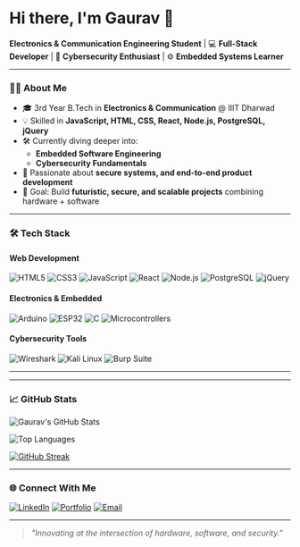# Hi there, I'm Gaurav 👋

 **Electronics & Communication Engineering Student** | 💻 **Full-Stack Developer** | 🔐 **Cybersecurity Enthusiast** | ⚙ **Embedded Systems Learner**

---

### 👨‍💻 About Me
- 🎓 3rd Year B.Tech in **Electronics & Communication** @ IIIT Dharwad
- 💡 Skilled in **JavaScript, HTML, CSS, React, Node.js, PostgreSQL, jQuery**
- 🛠 Currently diving deeper into:
  - **Embedded Software Engineering**
  - **Cybersecurity Fundamentals**
- 🌟 Passionate about **secure systems, and end-to-end product development**
- 🎯 Goal: Build **futuristic, secure, and scalable projects** combining hardware + software

---

### 🛠 Tech Stack
#### **Web Development**
![HTML5](https://img.shields.io/badge/HTML5-E34F26?style=for-the-badge&logo=html5&logoColor=white)
![CSS3](https://img.shields.io/badge/CSS3-1572B6?style=for-the-badge&logo=css3&logoColor=white)
![JavaScript](https://img.shields.io/badge/JavaScript-F7E017?style=for-the-badge&logo=javascript&logoColor=black)
![React](https://img.shields.io/badge/React-61DBFB?style=for-the-badge&logo=react&logoColor=black)
![Node.js](https://img.shields.io/badge/Node.js-3C873A?style=for-the-badge&logo=node.js&logoColor=white)
![PostgreSQL](https://img.shields.io/badge/PostgreSQL-316192?style=for-the-badge&logo=postgresql&logoColor=white)
![jQuery](https://img.shields.io/badge/jQuery-0868AC?style=for-the-badge&logo=jquery&logoColor=white)

#### **Electronics & Embedded**
![Arduino](https://img.shields.io/badge/Arduino-00979D?style=for-the-badge&logo=arduino&logoColor=white)
![ESP32](https://img.shields.io/badge/ESP32-000000?style=for-the-badge&logo=espressif&logoColor=white)
![C](https://img.shields.io/badge/C-00599C?style=for-the-badge&logo=c&logoColor=white)
![Microcontrollers](https://img.shields.io/badge/Microcontrollers-FF6F00?style=for-the-badge&logo=chip&logoColor=white)

#### **Cybersecurity Tools**
![Wireshark](https://img.shields.io/badge/Wireshark-1679A7?style=for-the-badge&logo=wireshark&logoColor=white)
![Kali Linux](https://img.shields.io/badge/Kali%20Linux-557C94?style=for-the-badge&logo=kalilinux&logoColor=white)
![Burp Suite](https://img.shields.io/badge/Burp%20Suite-FE7A16?style=for-the-badge&logo=burpsuite&logoColor=white)

---


---

### 📈 GitHub Stats
![Gaurav's GitHub Stats](https://github-readme-stats.vercel.app/api?username=Heregaurav&show_icons=true&theme=tokyonight)

![Top Languages](https://github-readme-stats.vercel.app/api/top-langs/?username=Heregaurav&layout=compact&theme=tokyonight)

[![GitHub Streak](https://streak-stats.demolab.com?user=Heregaurav&theme=tokyonight&hide_border=true)](https://git.io/streak-stats)

---

### 🌐 Connect With Me
[![LinkedIn](https://img.shields.io/badge/LinkedIn-0077B5?style=for-the-badge&logo=linkedin&logoColor=white)](https://www.linkedin.com/in/gaurav-kumar-182710329/)
[![Portfolio](https://img.shields.io/badge/Portfolio-000000?style=for-the-badge&logo=react&logoColor=white)](https://gaurav07portfolio.vercel.app/)
[![Email](https://img.shields.io/badge/Email-D14836?style=for-the-badge&logo=gmail&logoColor=white)](gauaravkumar0123xyz@gmail.com)

---

> *"Innovating at the intersection of hardware, software, and security."*

